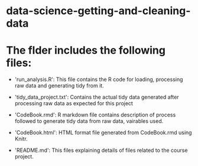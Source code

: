 # data-science-getting-and-cleaning-data

The flder includes the following files:
=========================================

- 'run_analysis.R': This file contains the R code for loading, processing raw data and generating tidy from it.

- 'tidy_data_project.txt': Contains the actual tidy data generated after processing raw data as expected for this project

- 'CodeBook.rmd': R markdown file contains description of process followed to generate tidy data from raw data, vairables used.

- 'CodeBook.html': HTML format file generated from CodeBook.rmd using Knitr.

- 'README.md': This files explaining details of files related to the course project.


